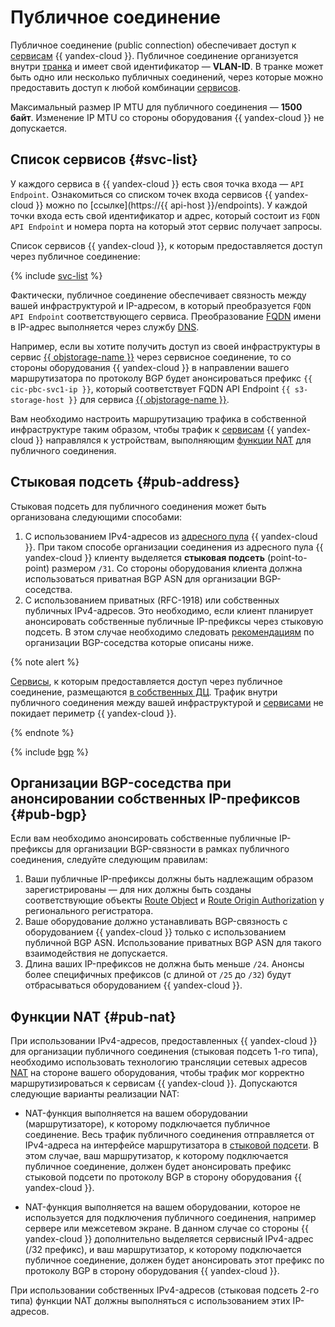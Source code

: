 # Публичное соединение

Публичное соединение (public connection) обеспечивает доступ к [сервисам](#svc-list) {{ yandex-cloud }}. Публичное соединение организуется внутри [транка](./trunk.md) и имеет свой идентификатор — **VLAN-ID**. В транке может быть одно или несколько публичных соединений, через которые можно предоставить доступ к любой комбинации [сервисов](#svc-list).

Максимальный размер IP MTU для публичного соединения — **1500 байт**. Изменение IP MTU со стороны оборудования {{ yandex-cloud }} не допускается.


## Список сервисов {#svc-list}

У каждого сервиса в {{ yandex-cloud }} есть своя точка входа — `API Endpoint`. Ознакомиться со списком точек входа сервисов {{ yandex-cloud }} можно по [ссылке](https://{{ api-host }}/endpoints). У каждой точки входа есть свой идентификатор и адрес, который состоит из `FQDN API Endpoint` и номера порта на который этот сервис получает запросы.

Список сервисов {{ yandex-cloud }}, к которым предоставляется доступ через публичное соединение:

{% include [svc-list](../../_includes/interconnect/svc-list.md) %}

Фактически, публичное соединение обеспечивает связность между вашей инфраструктурой и IP-адресом, в который преобразуется `FQDN API Endpoint` соответствующего сервиса. Преобразование [FQDN](../../glossary/fqdn.md) имени в IP-адрес выполняется через службу [DNS](../../glossary/dns.md).

Например, если вы хотите получить доступ из своей инфраструктуры в сервис [{{ objstorage-name }}](../../storage/) через сервисное соединение, то со стороны оборудования {{ yandex-cloud }} в направлении вашего маршрутизатора по протоколу BGP будет анонсироваться префикс `{{ cic-pbc-svc1-ip }}`, который соответствует FQDN API Endpoint `{{ s3-storage-host }}` для сервиса [{{ objstorage-name }}](../../storage/).

Вам необходимо настроить маршрутизацию трафика в собственной инфраструктуре таким образом, чтобы трафик к [сервисам](#svc-list) {{ yandex-cloud }} направлялся к устройствам, выполняющим [функции NAT](#pub-nat) для публичного соединения.


## Стыковая подсеть {#pub-address}

Стыковая подсеть для публичного соединения может быть организована следующими способами:

1. С использованием IPv4-адресов из [адресного пула](../../vpc/concepts/ips.md) {{ yandex-cloud }}. При таком способе организации соединения из адресного пула {{ yandex-cloud }} клиенту выделяется **стыковая подсеть** (point-to-point) размером `/31`. Со стороны оборудования клиента должна использоваться приватная BGP ASN для организации BGP-соседства.
1. С использованием приватных (RFC-1918) или собственных публичных IPv4-адресов. Это необходимо, если клиент планирует анонсировать собственные публичные IP-префиксы через стыковую подсеть. В этом случае необходимо следовать [рекомендациям](#pub-bgp) по организации BGP-соседства которые описаны ниже.


{% note alert %}

[Cервисы](#svc-list), к которым предоставляется доступ через публичное соединение, размещаются [в собственных ДЦ](../../overview/concepts/geo-scope.md). Трафик внутри публичного соединения между вашей инфраструктурой и [сервисами](#svc-list) не покидает периметр {{ yandex-cloud }}.

{% endnote %}

{% include [bgp](../../_includes/interconnect/bgp.md) %}


## Организации BGP-соседства при анонсировании собственных IP-префиксов {#pub-bgp}

Если вам необходимо анонсировать собственные публичные IP-префиксы для организации BGP-связности в рамках публичного соединения, следуйте следующим правилам:

1. Ваши публичные IP-префиксы должны быть надлежащим образом зарегистрированы — для них должны быть созданы соответствующие объекты [Route Object](https://docs.db.ripe.net/entire-documentation-HTML.html#creating-route-objects) и [Route Origin Authorization](https://www.ripe.net/manage-ips-and-asns/resource-management/rpki/resource-certification-roa-management/) у регионального регистратора.
1. Ваше оборудование должно устанавливать BGP-связность с оборудованием {{ yandex-cloud }} только с использованием публичной BGP ASN. Использование приватных BGP ASN для такого взаимодействия не допускается.
1. Длина ваших IP-префиксов не должна быть меньше `/24`. Анонсы более специфичных префиксов (с длиной от `/25` до `/32`) будут отбрасываться оборудованием {{ yandex-cloud }}.

## Функции NAT {#pub-nat}

При использовании IPv4-адресов, предоставленных {{ yandex-cloud }} для организации публичного соединения (стыковая подсеть 1-го типа), необходимо использовать технологию трансляции сетевых адресов [NAT](https://ru.wikipedia.org/wiki/NAT) на стороне вашего оборудования, чтобы трафик мог корректно маршрутизироваться к сервисам {{ yandex-cloud }}. Допускаются следующие варианты реализации NAT:

* NAT-функция выполняется на вашем оборудовании (маршрутизаторе), к которому подключается публичное соединение. Весь трафик публичного соединения отправляется от IPv4-адреса на интерфейсе маршрутизатора в [стыковой подсети](#pub-address). В этом случае, ваш маршрутизатор, к которому подключается публичное соединение, должен будет анонсировать префикс стыковой подсети по протоколу BGP в сторону оборудования {{ yandex-cloud }}.

* NAT-функция выполняется на вашем оборудовании, которое не используется для подключения публичного соединения, например сервере или межсетевом экране. В данном случае со стороны {{ yandex-cloud }} дополнительно выделяется сервисный IPv4-адрес (/32 префикс), и ваш маршрутизатор, к которому подключается публичное соединение, должен будет анонсировать этот префикс по протоколу BGP в сторону оборудования {{ yandex-cloud }}.

При использовании собственных IPv4-адресов (стыковая подсеть 2-го типа) функции NAT должны выполняться с использованием этих IP-адресов.

